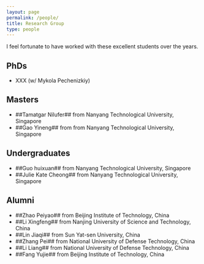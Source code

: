 ```yaml
---
layout: page
permalink: /people/
title: Research Group
type: people
---
```


I feel fortunate to have worked with these excellent students over the years.

## PhDs
- XXX (w/ Mykola Pechenizkiy)

## Masters
-  ##Tamatgar Nilufer## from Nanyang Technological University, Singapore
-  ##Gao Yineng## from from Nanyang Technological University, Singapore

## Undergraduates
- ##Guo huixuan## from Nanyang Technological University, Singapore
- ##Julie Kate Cheong## from Nanyang Technological University, Singapore

## Alumni
- ##Zhao Peiyao## from Beijing Institute of Technology, China
- ##Li Xingfeng## from Nanjing University of Science and Technology, China
- ##Lin Jiaqi## from Sun Yat-sen University, China
- ##Zhang Pei## from National University of Defense Technology, China
- ##Li Liang## from National University of Defense Technology, China
- ##Fang Yujie## from Beijing Institute of Technology, China


